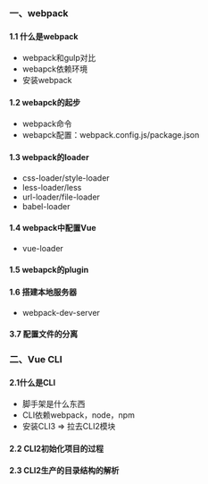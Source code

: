 ### 一、webpack

#### 1.1 什么是webpack

- webpack和gulp对比
- webapck依赖环境
- 安装webpack



#### 1.2 webapck的起步

- webpack命令
- webapck配置：webpack.config.js/package.json



#### 1.3 webpack的loader

- css-loader/style-loader
- less-loader/less
- url-loader/file-loader
- babel-loader



#### 1.4 webpack中配置Vue

- vue-loader



#### 1.5 webapck的plugin



#### 1.6 搭建本地服务器

- webpack-dev-server



#### 3.7 配置文件的分离





### 二、Vue CLI

#### 2.1什么是CLI

- 脚手架是什么东西
- CLI依赖webpack，node，npm
- 安装CLI3 => 拉去CLI2模块



#### 2.2 CLI2初始化项目的过程



#### 2.3 CLI2生产的目录结构的解析

